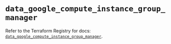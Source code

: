 # `data_google_compute_instance_group_manager`

Refer to the Terraform Registry for docs: [`data_google_compute_instance_group_manager`](https://registry.terraform.io/providers/hashicorp/google-beta/5.26.0/docs/data-sources/google_compute_instance_group_manager).
